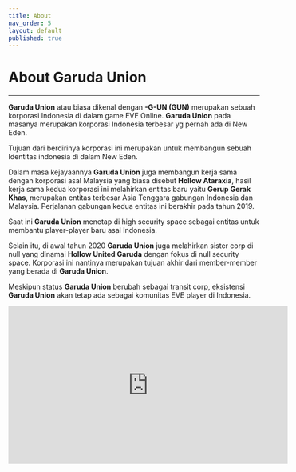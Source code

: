 ```yaml
---
title: About
nav_order: 5
layout: default
published: true
---
```

# About Garuda Union
---


**Garuda Union** atau biasa dikenal dengan **-G-UN (GUN)** merupakan sebuah korporasi Indonesia di dalam game EVE Online. **Garuda Union** pada masanya merupakan korporasi Indonesia terbesar yg pernah ada di New Eden.

Tujuan dari berdirinya korporasi ini merupakan untuk membangun sebuah Identitas indonesia di dalam New Eden.

Dalam masa kejayaannya **Garuda Union** juga membangun kerja sama dengan korporasi asal Malaysia yang  biasa disebut **Hollow Ataraxia**, hasil kerja sama kedua korporasi ini melahirkan entitas baru yaitu **Gerup Gerak Khas**, merupakan entitas terbesar Asia Tenggara gabungan Indonesia dan Malaysia. Perjalanan gabungan kedua entitas ini berakhir pada tahun 2019.

Saat ini **Garuda Union** menetap di high security space sebagai entitas untuk membantu player-player baru asal Indonesia.

Selain itu, di awal tahun 2020 **Garuda Union** juga melahirkan sister corp di null yang dinamai **Hollow United Garuda** dengan fokus di null security space. Korporasi ini nantinya merupakan tujuan akhir dari member-member yang berada di **Garuda Union**.

Meskipun status **Garuda Union** berubah sebagai transit corp, eksistensi **Garuda Union** akan tetap ada sebagai komunitas EVE player di Indonesia.

<div align="center">
<iframe width="560" height="315" src="https://www.youtube.com/embed/_qEv-WtCYiQ" frameborder="0" allow="accelerometer; autoplay; encrypted-media; gyroscope; picture-in-picture" allowfullscreen></iframe>
</div>
